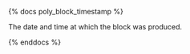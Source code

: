 {% docs poly_block_timestamp %}

The date and time at which the block was produced.  

{% enddocs %}